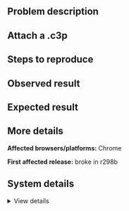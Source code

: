 ## Problem description



## Attach a .c3p



## Steps to reproduce



## Observed result



## Expected result



## More details



**Affected browsers/platforms:** Chrome

**First affected release:** broke in r298b

## System details

<details><summary>View details</summary>



</details>
